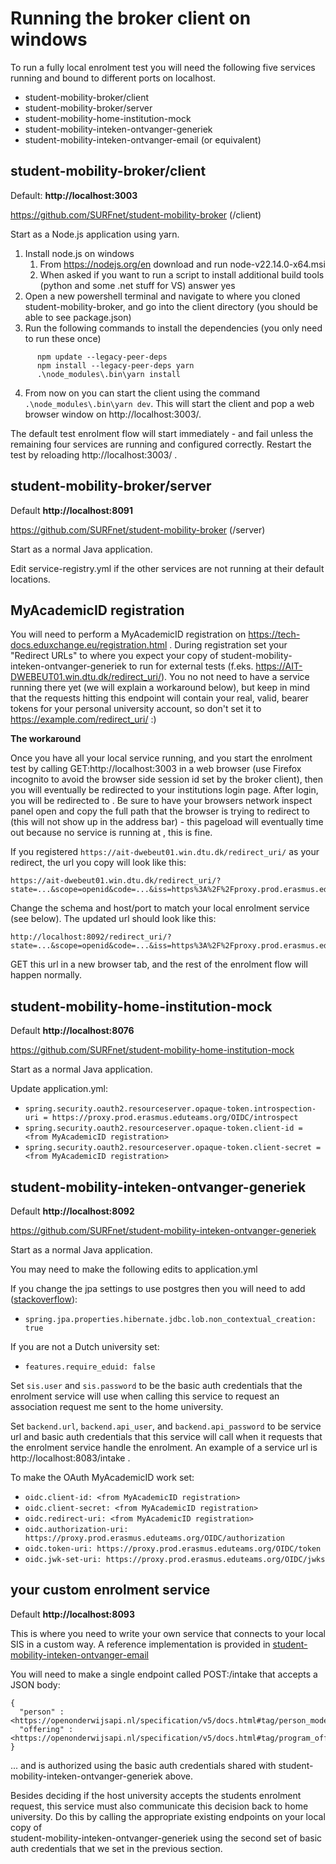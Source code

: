 # Running the broker client on windows

To run a fully local enrolment test you will need the following five services running and bound to different ports on localhost.

 * student-mobility-broker/client
 * student-mobility-broker/server
 * student-mobility-home-institution-mock
 * student-mobility-inteken-ontvanger-generiek
 * student-mobility-inteken-ontvanger-email (or equivalent)

## student-mobility-broker/client
Default: **http://localhost:3003**

https://github.com/SURFnet/student-mobility-broker (/client)

Start as a Node.js application using yarn.

1) Install node.js on windows
    1) From https://nodejs.org/en download and run node-v22.14.0-x64.msi
    2) When asked if you want to run a script to install additional build tools (python and some .net stuff for VS) answer yes
2) Open a new powershell terminal and navigate to where you cloned student-mobility-broker, and go into the client directory (you should be able to see package.json)
3) Run the following commands to install the dependencies (you only need to run these once) 
```
      npm update --legacy-peer-deps
      npm install --legacy-peer-deps yarn
      .\node_modules\.bin\yarn install
```
4) From now on you can start the client using the command ``.\node_modules\.bin\yarn dev``. 
   This will start the client and pop a web browser window on http://localhost:3003/.

The default test enrolment flow will start immediately - and fail unless the remaining four services are 
running and configured correctly. Restart the test by reloading http://localhost:3003/ .


## student-mobility-broker/server 
Default **http://localhost:8091**

https://github.com/SURFnet/student-mobility-broker (/server)

Start as a normal Java application.

Edit service-registry.yml if the other services are not running at their default locations.


## MyAcademicID registration
You will need to perform a MyAcademicID registration on https://tech-docs.eduxchange.eu/registration.html .
During registration set your "Redirect URLs" to where you expect your copy of student-mobility-inteken-ontvanger-generiek 
to run for external tests (f.eks. https://AIT-DWEBEUT01.win.dtu.dk/redirect_uri/).
You no not need to have a service running there yet (we will explain a workaround below), but keep in mind that the 
requests hitting this endpoint will contain your real, valid, bearer tokens for your personal university account, so 
don't set it to https://example.com/redirect_uri/ :)

**The workaround**

Once you have all your local service running, and you start the enrolment test by calling GET:http://localhost:3003 in 
a web browser (use Firefox incognito to avoid the browser side session id set by the broker client), then you will 
eventually be redirected to your institutions login page. After login, you will be redirected to <Redirect URL>. Be 
sure to have your browsers network inspect panel open and copy the full path that the browser is trying to redirect to 
(this will not show up in the address bar) - this pageload will eventually time out because no service is running at 
<Redirect URL>, this is fine.  

If you registered ``https://ait-dwebeut01.win.dtu.dk/redirect_uri/`` as your redirect, the url you copy will look like 
this:
```
https://ait-dwebeut01.win.dtu.dk/redirect_uri/?state=...&scope=openid&code=...&iss=https%3A%2F%2Fproxy.prod.erasmus.eduteams.org&client_id=...
```

Change the schema and host/port to match your local enrolment service (see below). The updated url should look like this:
```
http://localhost:8092/redirect_uri/?state=...&scope=openid&code=...&iss=https%3A%2F%2Fproxy.prod.erasmus.eduteams.org&client_id=...
```

GET this url in a new browser tab, and the rest of the enrolment flow will happen normally.


## student-mobility-home-institution-mock 
Default **http://localhost:8076**

https://github.com/SURFnet/student-mobility-home-institution-mock

Start as a normal Java application.

Update application.yml:
  * ``spring.security.oauth2.resourceserver.opaque-token.introspection-uri = https://proxy.prod.erasmus.eduteams.org/OIDC/introspect``
  * ``spring.security.oauth2.resourceserver.opaque-token.client-id = <from MyAcademicID registration>``
  * ``spring.security.oauth2.resourceserver.opaque-token.client-secret = <from MyAcademicID registration>``


## student-mobility-inteken-ontvanger-generiek 
Default **http://localhost:8092**

https://github.com/SURFnet/student-mobility-inteken-ontvanger-generiek

Start as a normal Java application.

You may need to make the following edits to application.yml

If you change the jpa settings to use postgres then you will need to add ([stackoverflow](https://stackoverflow.com/questions/49110818/method-org-postgresql-jdbc-pgconnection-createclob-is-not-yet-implemented#49261146)): 
  * ``spring.jpa.properties.hibernate.jdbc.lob.non_contextual_creation: true``  

If you are not a Dutch university set:
  * ``features.require_eduid: false``

Set ``sis.user`` and ``sis.password`` to be the basic auth credentials that the enrolment service will use when calling 
this service to request an association request me sent to the home university.

Set ``backend.url``, ``backend.api_user``, and ``backend.api_password`` to be service url and basic auth credentials 
that this service will call when it requests that the enrolment service handle the enrolment. An example of a service 
url is http://localhost:8083/intake .

To make the OAuth MyAcademicID work set:
  * ``oidc.client-id: <from MyAcademicID registration>``
  * ``oidc.client-secret: <from MyAcademicID registration>``
  * ``oidc.redirect-uri: <from MyAcademicID registration>``
  * ``oidc.authorization-uri: https://proxy.prod.erasmus.eduteams.org/OIDC/authorization``
  * ``oidc.token-uri: https://proxy.prod.erasmus.eduteams.org/OIDC/token``
  * ``oidc.jwk-set-uri: https://proxy.prod.erasmus.eduteams.org/OIDC/jwks``


## your custom enrolment service
Default **http://localhost:8093**

This is where you need to write your own service that connects to your local SIS in a custom way.
A reference implementation is provided in [student-mobility-inteken-ontvanger-email](https://github.com/SURFnet/student-mobility-inteken-ontvanger-email) 

You will need to make a single endpoint called POST:/intake that accepts a JSON body: 
```
{
  "person" : <https://openonderwijsapi.nl/specification/v5/docs.html#tag/person_model>
  "offering" : <https://openonderwijsapi.nl/specification/v5/docs.html#tag/program_offering_model>
}
```

... and is authorized using the basic auth credentials shared with student-mobility-inteken-ontvanger-generiek above.

Besides deciding if the host university accepts the students enrolment request, this service must also communicate this 
decision back to home university. Do this by calling the appropriate existing endpoints on your local copy of  
student-mobility-inteken-ontvanger-generiek using the second set of basic auth credentials that we set in the previous 
section. 